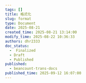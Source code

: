 ```yaml
---
tags: []
title: 格式化
slug: format
type: Document
date: 2025-08-21
created_time: 2025-08-21 13:14:00
modify_time: 2025-08-22 10:36:33
authors: dhr2333
doc_status:
  -  Finalized
  - Draft
  - Published
published:
  - beancount-trans-docs
published_time: 2025-09-12 16:07:00
---
```

